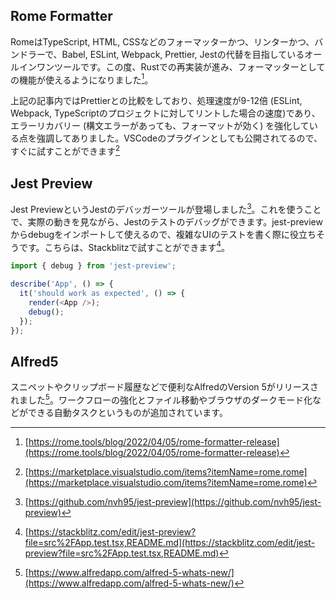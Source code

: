 ## Rome Formatter
RomeはTypeScript, HTML, CSSなどのフォーマッターかつ、リンターかつ、バンドラーで、Babel, ESLint, Webpack, Prettier, Jestの代替を目指しているオールインワンツールです。この度、Rustでの再実装が進み、フォーマッターとしての機能が使えるようになりました[^rome_formatter]。

上記の記事内ではPrettierとの比較をしており、処理速度が9-12倍 (ESLint, Webpack, TypeScriptのプロジェクトに対してリントした場合の速度)であり、エラーリカバリー (構文エラーがあっても、フォーマットが効く) を強化している点を強調してありました。VSCodeのプラグインとしても公開されてるので、すぐに試すことができます[^rome_formatter_vscode]

[^rome_formatter]: [https://rome.tools/blog/2022/04/05/rome-formatter-release](https://rome.tools/blog/2022/04/05/rome-formatter-release)
[^rome_formatter_vscode]: [https://marketplace.visualstudio.com/items?itemName=rome.rome](https://marketplace.visualstudio.com/items?itemName=rome.rome)

## Jest Preview
Jest PreviewというJestのデバッガーツールが登場しました[^jest_preview]。これを使うことで、実際の動きを見ながら、Jestのテストのデバッグができます。jest-previewからdebugをインポートして使えるので、複雑なUIのテストを書く際に役立ちそうです。こちらは、Stackblitzで試すことができます[^jest_preview_stackblitz]。

```javascript:index.js
import { debug } from 'jest-preview';

describe('App', () => {
  it('should work as expected', () => {
    render(<App />);
    debug();
  });
});
```


## Alfred5
スニペットやクリップボード履歴などで便利なAlfredのVersion 5がリリースされました[^alfred5]。ワークフローの強化とファイル移動やブラウザのダークモード化などができる自動タスクというものが追加されています。

[^jest_preview]: [https://github.com/nvh95/jest-preview](https://github.com/nvh95/jest-preview)
[^jest_preview_stackblitz]: [https://stackblitz.com/edit/jest-preview?file=src%2FApp.test.tsx,README.md](https://stackblitz.com/edit/jest-preview?file=src%2FApp.test.tsx,README.md)
[^alfred5]: [https://www.alfredapp.com/alfred-5-whats-new/](https://www.alfredapp.com/alfred-5-whats-new/)
